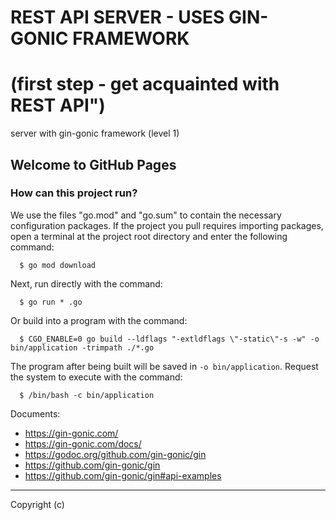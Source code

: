 # REST API SERVER - USES GIN-GONIC FRAMEWORK #

# (first step - get acquainted with REST API") #
server with gin-gonic framework (level 1)

## Welcome to GitHub Pages

### How can this project run? ###

We use the files "go.mod" and "go.sum" to contain the necessary configuration packages.
If the project you pull requires importing packages, open a terminal at the project root directory and enter the following command:
```
  $ go mod download
```

Next, run directly with the command:
```
  $ go run * .go
```
Or build into a program with the command:
```
  $ CGO_ENABLE=0 go build --ldflags "-extldflags \"-static\"-s -w" -o bin/application -trimpath ./*.go
```

The program after being built will be saved in `-o bin/application`. Request the system to execute with the command:
```
  $ /bin/bash -c bin/application
```

Documents:
- https://gin-gonic.com/
- https://gin-gonic.com/docs/
- https://godoc.org/github.com/gin-gonic/gin
- https://github.com/gin-gonic/gin
- https://github.com/gin-gonic/gin#api-examples

---

Copyright (c)

